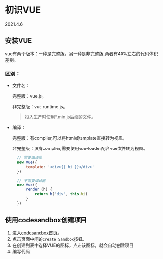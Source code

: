 # 初识VUE

2021.4.6

## 安装VUE

vue有两个版本：一种是完整版，另一种是非完整版,两者有40%左右的代码体积差别。

### 区别：

+ 文件名：

  完整版：vue.js。

  非完整版：vue.runtime.js。
  >投入生产时使用*.min.js后缀的文件。

+ 编译：
  
  完整版：有complier,可以将html或template直接转为视图。

  非完整版：没有complier,需要使用vue-loader配合vue文件转为视图。

  ``` javascript
    // 需要编译器
    new Vue({
        template: '<div>{{ hi }}</div>'
    })

    // 不需要编译器
    new Vue({
        render (h) {
            return h('div', this.hi)
        }
    })
  ```

## 使用codesandbox创建项目

1. 进入[codesandbox首页](https://codesandbox.io/)。
2. 点击页面中间的`Create Sandbox`按钮。
3. 在创建列表中选择VUE的图标，点击该图标，就会自动创建项目
4. 编写代码
